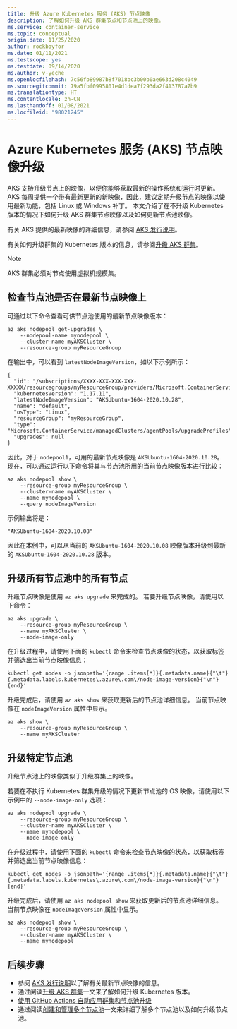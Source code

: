 ```yaml
---
title: 升级 Azure Kubernetes 服务 (AKS) 节点映像
description: 了解如何升级 AKS 群集节点和节点池上的映像。
ms.service: container-service
ms.topic: conceptual
origin.date: 11/25/2020
author: rockboyfor
ms.date: 01/11/2021
ms.testscope: yes
ms.testdate: 09/14/2020
ms.author: v-yeche
ms.openlocfilehash: 7c56fb89987b8f7018bc3b00b0ae663d208c4049
ms.sourcegitcommit: 79a5fbf0995801e4d1dea7f293da2f413787a7b9
ms.translationtype: HT
ms.contentlocale: zh-CN
ms.lasthandoff: 01/08/2021
ms.locfileid: "98021245"
---
```

<!--Verified successfully-->
# <a name="azure-kubernetes-service-aks-node-image-upgrade"></a>Azure Kubernetes 服务 (AKS) 节点映像升级

AKS 支持升级节点上的映像，以便你能够获取最新的操作系统和运行时更新。 AKS 每周提供一个带有最新更新的新映像，因此，建议定期升级节点的映像以使用最新功能，包括 Linux 或 Windows 补丁。 本文介绍了在不升级 Kubernetes 版本的情况下如何升级 AKS 群集节点映像以及如何更新节点池映像。

有关 AKS 提供的最新映像的详细信息，请参阅 [AKS 发行说明](https://github.com/Azure/AKS/releases)。

有关如何升级群集的 Kubernetes 版本的信息，请参阅[升级 AKS 群集][upgrade-cluster]。

> [!NOTE]
> AKS 群集必须对节点使用虚拟机规模集。

## <a name="check-if-your-node-pool-is-on-the-latest-node-image"></a>检查节点池是否在最新节点映像上

可通过以下命令查看可供节点池使用的最新节点映像版本： 

```azurecli
az aks nodepool get-upgrades \
    --nodepool-name mynodepool \
    --cluster-name myAKSCluster \
    --resource-group myResourceGroup
```

在输出中，可以看到 `latestNodeImageVersion`，如以下示例所示：

```output
{
  "id": "/subscriptions/XXXX-XXX-XXX-XXX-XXXXX/resourcegroups/myResourceGroup/providers/Microsoft.ContainerService/managedClusters/myAKSCluster/agentPools/nodepool1/upgradeProfiles/default",
  "kubernetesVersion": "1.17.11",
  "latestNodeImageVersion": "AKSUbuntu-1604-2020.10.28",
  "name": "default",
  "osType": "Linux",
  "resourceGroup": "myResourceGroup",
  "type": "Microsoft.ContainerService/managedClusters/agentPools/upgradeProfiles",
  "upgrades": null
}
```

因此，对于 `nodepool1`，可用的最新节点映像是 `AKSUbuntu-1604-2020.10.28`。 现在，可以通过运行以下命令将其与节点池所用的当前节点映像版本进行比较：

```azurecli
az aks nodepool show \
    --resource-group myResourceGroup \
    --cluster-name myAKSCluster \
    --name mynodepool \
    --query nodeImageVersion
```

示例输出将是：

```output
"AKSUbuntu-1604-2020.10.08"
```

因此在本例中，可以从当前的 `AKSUbuntu-1604-2020.10.08` 映像版本升级到最新的 `AKSUbuntu-1604-2020.10.28` 版本。 

## <a name="upgrade-all-nodes-in-all-node-pools"></a>升级所有节点池中的所有节点

升级节点映像是使用 `az aks upgrade` 来完成的。 若要升级节点映像，请使用以下命令：

```azurecli
az aks upgrade \
    --resource-group myResourceGroup \
    --name myAKSCluster \
    --node-image-only
```

在升级过程中，请使用下面的 `kubectl` 命令来检查节点映像的状态，以获取标签并筛选出当前节点映像信息：

<!--MOONCAKE: CORRECT ON {range .items[*]} THERE ARE ONE BLANK AFTER RANGE KEY WORDS-->

```azurecli
kubectl get nodes -o jsonpath='{range .items[*]}{.metadata.name}{"\t"}{.metadata.labels.kubernetes\.azure\.com\/node-image-version}{"\n"}{end}'
```

升级完成后，请使用 `az aks show` 来获取更新后的节点池详细信息。 当前节点映像在 `nodeImageVersion` 属性中显示。

```azurecli
az aks show \
    --resource-group myResourceGroup \
    --name myAKSCluster
```

## <a name="upgrade-a-specific-node-pool"></a>升级特定节点池

升级节点池上的映像类似于升级群集上的映像。

若要在不执行 Kubernetes 群集升级的情况下更新节点池的 OS 映像，请使用以下示例中的 `--node-image-only` 选项：

```azurecli
az aks nodepool upgrade \
    --resource-group myResourceGroup \
    --cluster-name myAKSCluster \
    --name mynodepool \
    --node-image-only
```

在升级过程中，请使用下面的 `kubectl` 命令来检查节点映像的状态，以获取标签并筛选出当前节点映像信息：

<!--MOONCAKE: CORRECT ON {range .items[*]} THERE ARE ONE BLANK AFTER RANGE KEY WORDS-->

```azurecli
kubectl get nodes -o jsonpath='{range .items[*]}{.metadata.name}{"\t"}{.metadata.labels.kubernetes\.azure\.com\/node-image-version}{"\n"}{end}'
```

升级完成后，请使用 `az aks nodepool show` 来获取更新后的节点池详细信息。 当前节点映像在 `nodeImageVersion` 属性中显示。

```azurecli
az aks nodepool show \
    --resource-group myResourceGroup \
    --cluster-name myAKSCluster \
    --name mynodepool
```

<!--Not Available on ## Upgrade node images with node surge-->
<!--MOONCAKE: NOT SUPPORT ON --max-surge PARAMETER-->

## <a name="next-steps"></a>后续步骤

- 参阅 [AKS 发行说明](https://github.com/Azure/AKS/releases)以了解有关最新节点映像的信息。
- 通过阅读[升级 AKS 群集][upgrade-cluster]一文来了解如何升级 Kubernetes 版本。
- [使用 GitHub Actions 自动应用群集和节点池升级][github-schedule]
- 通过阅读[创建和管理多个节点池][use-multiple-node-pools]一文来详细了解多个节点池以及如何升级节点池。

<!-- LINKS - internal -->

[upgrade-cluster]: upgrade-cluster.md
[github-schedule]: node-upgrade-github-actions.md
[use-multiple-node-pools]: use-multiple-node-pools.md

<!--Not Available on [max-surge]: upgrade-cluster.md#customize-node-surge-upgrade-->

[az-extension-add]: https://docs.azure.cn/cli/extension#az_extension_add
[az-extension-update]: https://docs.azure.cn/cli/extension#az_extension_update

<!-- Update_Description: update meta properties, wording update, update link -->